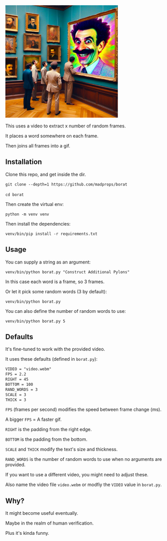 <img src="borat.jpg" width="350">

This uses a video to extract x number of random frames.

It places a word somewhere on each frame.

Then joins all frames into a gif.

## Installation

Clone this repo, and get inside the dir.

```
git clone --depth=1 https://github.com/madprops/borat

cd borat
```

Then create the virtual env:

```
python -m venv venv
```

Then install the dependencies:

```
venv/bin/pip install -r requirements.txt
```

## Usage

You can supply a string as an argument:

```
venv/bin/python borat.py "Construct Additional Pylons"
```

In this case each word is a frame, so 3 frames.

Or let it pick some random words (3 by default):

```
venv/bin/python borat.py
```

You can also define the number of random words to use:

```
venv/bin/python borat.py 5
```

## Defaults

It's fine-tuned to work with the provided video.

It uses these defaults (defined in `borat.py`):

```
VIDEO = "video.webm"
FPS = 2.2
RIGHT = 45
BOTTOM = 100
RAND_WORDS = 3
SCALE = 3
THICK = 3
```

`FPS` (frames per second) modifies the speed between frame change (ms).

A bigger `FPS` = A faster gif.

`RIGHT` is the padding from the right edge.

`BOTTOM` is the padding from the bottom.

`SCALE` and `THICK` modify the text's size and thickness.

`RAND_WORDS` is the number of random words to use when no arguments are provided.

If you want to use a different video, you might need to adjust these.

Also name the video file `video.webm` or modfiy the `VIDEO` value in `borat.py`.

## Why?

It might become useful eventually.

Maybe in the realm of human verification.

Plus it's kinda funny.